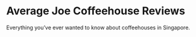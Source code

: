 # Average Joe Coffeehouse Reviews
Everything you’ve ever wanted to know about coffeehouses in Singapore.
